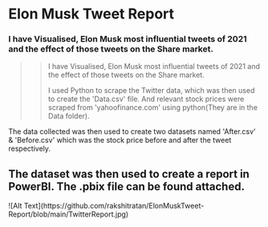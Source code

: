 <H1> Elon Musk Tweet Report </H1>

<h3> I have Visualised, Elon Musk most influential tweets of 2021 and the effect of those tweets on the Share market. </h3>

>>I have Visualised, Elon Musk most influential tweets of 2021 and the effect of those tweets on the Share market. <p> I used Python to scrape the Twitter data, which was then used to create the 'Data.csv' file. And relevant stock prices were scraped from 'yahoofinance.com' using python(They are in the Data folder).
  
The data collected was then used to create two datasets named 'After.csv' & 'Before.csv' which was the stock price before and after the tweet respectively.
<H2> The dataset was then used to create a report in PowerBI. The .pbix file can be found attached. </H2>
![Alt Text](https://github.com/rakshitratan/ElonMuskTweet-Report/blob/main/TwitterReport.jpg)
